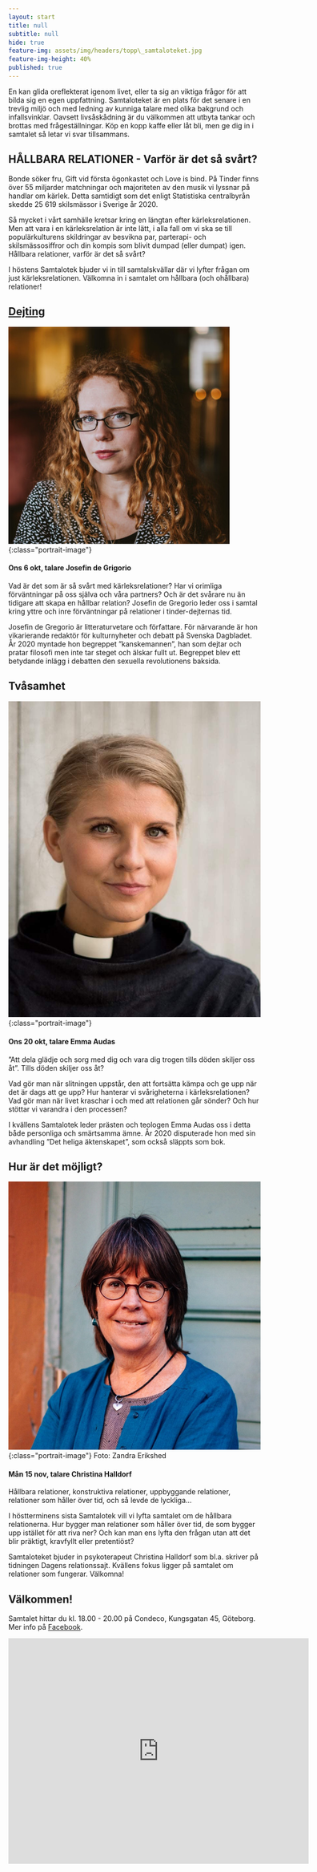 ```yaml
---
layout: start
title: null
subtitle: null
hide: true
feature-img: assets/img/headers/topp\_samtaloteket.jpg
feature-img-height: 40%
published: true
---
```

En kan glida oreflekterat igenom livet, eller ta sig an viktiga
frågor för att bilda sig en egen uppfattning. Samtaloteket är en plats för det
senare i en trevlig miljö och med ledning av kunniga talare med olika bakgrund
och infallsvinklar. Oavsett livsåskådning är du välkommen att utbyta tankar
och brottas med frågeställningar. Köp en kopp kaffe eller låt bli, men ge dig
in i samtalet så letar vi svar tillsammans.


## HÅLLBARA RELATIONER - Varför är det så svårt?
Bonde söker fru, Gift vid första ögonkastet och Love is bind. På Tinder finns över 55 miljarder matchningar och majoriteten av den musik vi lyssnar på handlar om kärlek. Detta samtidigt som det enligt Statistiska centralbyrån skedde 25 619 skilsmässor i Sverige år 2020.

Så mycket i vårt samhälle kretsar kring en längtan efter kärleksrelationen. Men att vara i en kärleksrelation är inte lätt, i alla fall om vi ska se till populärkulturens skildringar av besvikna par, parterapi- och skilsmässosiffror och din kompis som blivit dumpad (eller dumpat) igen. Hållbara relationer, varför är det så svårt?

I höstens Samtalotek bjuder vi in till samtalskvällar där vi lyfter frågan om just kärleksrelationen. Välkomna in i samtalet om hållbara (och ohållbara) relationer!

## [Dejting](https://www.facebook.com/events/219468756821000/)

![Josefin de Grigorio](assets/img/speakers/josefin_de_grigorio.jpg 'Josefin de Grigorio'){:class="portrait-image"}

#### Ons 6 okt, talare Josefin de Grigorio
Vad är det som är så svårt med kärleksrelationer? Har vi orimliga förväntningar på oss själva och våra partners? Och är det svårare nu än tidigare att skapa en hållbar relation? Josefin de Gregorio leder oss i samtal kring yttre och inre förväntningar på relationer i tinder-dejternas tid.

Josefin de Gregorio är litteraturvetare och författare. För närvarande är hon vikarierande redaktör för kulturnyheter och debatt på Svenska Dagbladet. År 2020 myntade hon begreppet ”kanskemannen”, han som dejtar och pratar filosofi men inte tar steget och älskar fullt ut. Begreppet blev ett betydande inlägg i debatten den sexuella revolutionens baksida.

## Tvåsamhet

![Emma Audas](assets/img/speakers/emma_audas.jpg 'Emma Audas'){:class="portrait-image"}

#### Ons 20 okt, talare Emma Audas

”Att dela glädje och sorg med dig och vara dig trogen tills döden skiljer oss åt”. Tills döden skiljer oss åt? 

Vad gör man när slitningen uppstår, den att fortsätta kämpa och ge upp när det är dags att ge upp? Hur hanterar vi svårigheterna i kärleksrelationen? Vad gör man när livet kraschar i och med att relationen går sönder? Och hur stöttar vi varandra i den processen?

I kvällens Samtalotek leder prästen och teologen Emma Audas oss i detta både personliga och smärtsamma ämne. År 2020 disputerade hon med sin avhandling ”Det heliga äktenskapet”, som också släppts som bok. 


## Hur är det möjligt?

![Christina Halldorf](assets/img/speakers/christina_halldorf.jpg 'Christina Halldorf'){:class="portrait-image"}
Foto: Zandra Erikshed

#### Mån 15 nov, talare Christina Halldorf

Hållbara relationer, konstruktiva relationer, uppbyggande relationer, relationer som håller över tid, och så levde de lyckliga…

I höstterminens sista Samtalotek vill vi lyfta samtalet om de hållbara relationerna. Hur bygger man relationer som håller över tid, de som bygger upp istället för att riva ner? Och kan man ens lyfta den frågan utan att det blir präktigt, kravfyllt eller pretentiöst? 

Samtaloteket bjuder in psykoterapeut Christina Halldorf som bl.a. skriver på tidningen Dagens relationssajt. Kvällens fokus ligger på samtalet om relationer som fungerar. Välkomna!


## Välkommen!
Samtalet hittar du kl. 18.00 - 20.00 på Condeco, Kungsgatan 45, Göteborg. Mer info på [Facebook](https://www.facebook.com/samtaloteket).

<div style="text-align: center">
<iframe src="https://www.google.com/maps/embed?pb=!1m18!1m12!1m3!1d2131.709934542498!2d11.964510816462013!3d57.70439774726267!2m3!1f0!2f0!3f0!3m2!1i1024!2i768!4f13.1!3m3!1m2!1s0x464ff36f899a096f%3A0xb1ede17b02db4611!2sCondeco%20Kungsgatan!5e0!3m2!1ssv!2sse!4v1631559932082!5m2!1ssv!2sse" width="600" height="450" frameborder="0" style="border:0; padding:0" allowfullscreen></iframe>
</div>
